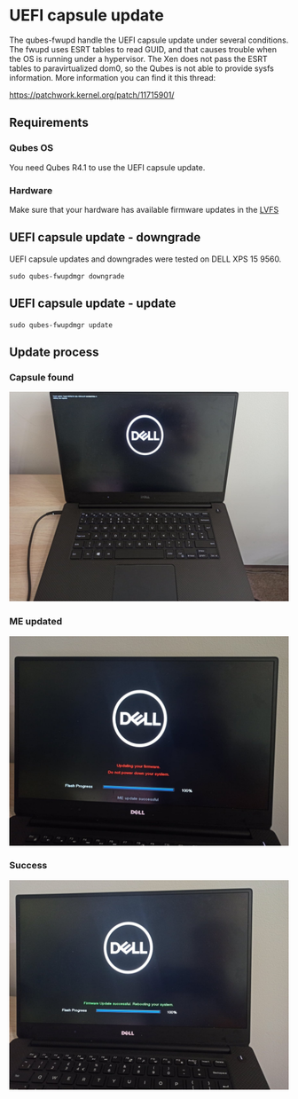 # UEFI capsule update

The qubes-fwupd handle the UEFI capsule update under several conditions.
The fwupd uses ESRT tables to read GUID, and that causes trouble when the OS
is running under a hypervisor. The Xen does not pass the ESRT tables to
paravirtualized dom0, so the Qubes is not able to provide sysfs information.
More information you can find it this thread:

<https://patchwork.kernel.org/patch/11715901/>

## Requirements

### Qubes OS

You need Qubes R4.1 to use the UEFI capsule update.

### Hardware

Make sure that your hardware has available firmware updates in the [LVFS](https://fwupd.org/)

## UEFI capsule update - downgrade

UEFI capsule updates and downgrades were tested on DELL XPS 15 9560.

```shell
sudo qubes-fwupdmgr downgrade
```

## UEFI capsule update - update

```shell
sudo qubes-fwupdmgr update
```

## Update process

### Capsule found

![img](img/uefi_capsule_found.jpg)

### ME updated

![img](img/uefi_ME.jpg)

### Success

![img](img/uefi_success.jpg)
